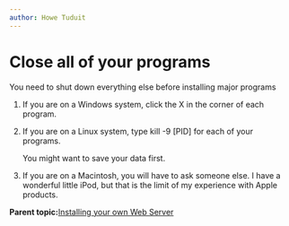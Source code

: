 ```yaml
---
author: Howe Tuduit
---
```


# Close all of your programs

You need to shut down everything else before installing major programs

1.  If you are on a Windows system, click the X in the corner of each program.

2.  If you are on a Linux system, type kill -9 \[PID\] for each of your programs.

    You might want to save your data first.

3.  If you are on a Macintosh, you will have to ask someone else. I have a wonderful little iPod, but that is the limit of my experience with Apple products.


**Parent topic:**[Installing your own Web Server](sll1613403600978.md)

